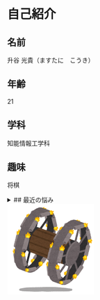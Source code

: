 # 自己紹介
## 名前
升谷 光貴（ますたに　こうき）
## 年齢
21
## 学科
知能情報工学科
## 趣味
将棋
<details><summary> ## 最近の悩み</summary>
** 大学のネットにつながらなず<br>使い勝手が悪すぎること<br>大学のルールが謎<br>しかも他大学に迷惑がかかるほど **</details>

<img width="200px" alt="パンジャン" src=".\war_panjandrum.png">
